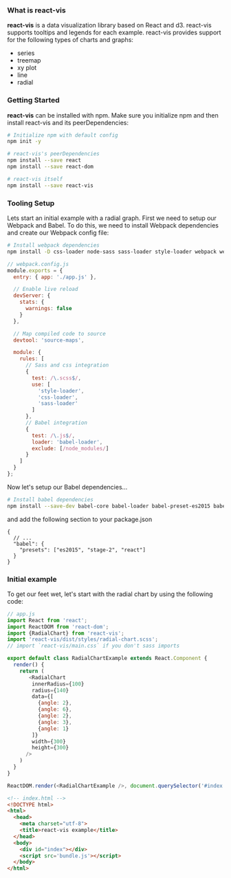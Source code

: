 ### What is react-vis
**react-vis** is a data visualization library based on React and d3. react-vis supports tooltips and legends for each example. react-vis provides support for the following types of charts and graphs:

* series
* treemap
* xy plot
* line
* radial

### Getting Started

**react-vis** can be installed with npm. Make sure you initialize npm and then install react-vis and its peerDependencies:

```bash
# Initialize npm with default config
npm init -y

# react-vis's peerDependencies
npm install --save react
npm install --save react-dom

# react-vis itself
npm install --save react-vis
```

### Tooling Setup

Lets start an initial example with a radial graph. First we need to setup our Webpack and Babel. To do this, we need to install Webpack dependencies and create our Webpack config file:

```bash
# Install webpack dependencies
npm install -D css-loader node-sass sass-loader style-loader webpack webpack-dev-server
```

```js
// webpack.config.js
module.exports = {
  entry: { app: './app.js' },

  // Enable live reload
  devServer: {
    stats: {
      warnings: false
    }
  },

  // Map compiled code to source
  devtool: 'source-maps',

  module: {
    rules: [
      // Sass and css integration
      {
        test: /\.scss$/,
        use: [
          'style-loader',
          'css-loader',
          'sass-loader'
        ]
      },
      // Babel integration
      {
        test: /\.js$/,
        loader: 'babel-loader',
        exclude: [/node_modules/]
      }
    ]
  }
};
```

Now let's setup our Babel dependencies...

```bash
# Install babel dependencies
npm install --save-dev babel-core babel-loader babel-preset-es2015 babel-preset-react babel-preset-stage-2
```

and add the following section to your package.json
```
{
  // ...
  "babel": {
    "presets": ["es2015", "stage-2", "react"]
  }
}
```

### Initial example
To get our feet wet, let's start with the radial chart by using the following code:

```js
// app.js
import React from 'react';
import ReactDOM from 'react-dom';
import {RadialChart} from 'react-vis';
import 'react-vis/dist/styles/radial-chart.scss';
// import `react-vis/main.css` if you don't sass imports

export default class RadialChartExample extends React.Component {
  render() {
    return (
       <RadialChart
        innerRadius={100}
        radius={140}
        data={[
          {angle: 2},
          {angle: 6},
          {angle: 2},
          {angle: 3},
          {angle: 1}
        ]}
        width={300}
        height={300}
      />
    )
  }
}

ReactDOM.render(<RadialChartExample />, document.querySelector('#index'));
```
```html
<!-- index.html -->
<!DOCTYPE html>
<html>
  <head>
    <meta charset="utf-8">
    <title>react-vis example</title>
  </head>
  <body>
    <div id="index"></div>
    <script src='bundle.js'></script>
  </body>
</html>
```
